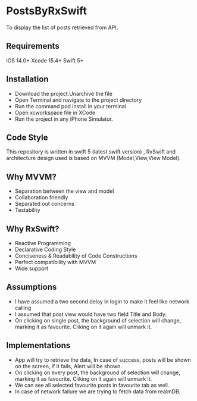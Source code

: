 # PostsByRxSwift

To display the list of posts retrieved from API.

## Requirements

iOS 14.0+ 
Xcode 15.4+
Swift 5+

## Installation

* Download the project.Unarchive the file
* Open Terminal and navigate to the project directory
* Run the command pod install in your terminal 
* Open xcworkspace file in XCode
* Run the project in any iPhone Simulator. 

## Code Style

This repository is written in swift 5 (latest swift version) , RxSwift and architecture design used is based on MVVM (Model,View,View Model).  

## Why MVVM?

- Separation between the view and model
- Collaboration friendly
- Separated out concerns
- Testability

## Why RxSwift?

- Reactive Programming
- Declarative Coding Style
- Conciseness & Readability of Code Constructions
- Perfect compatibility with MVVM
- Wide support

## Assumptions

* I have assumed a two second delay in login to make it feel like network calling
* I assumed that post view would have two field Title and Body.
* On clicking on single post, the background of selection will change, marking it as favourite. Cliking on it again will unmark it.

## Implementations

* App will try to retrieve the data, In case of success, posts will be shown on the screen, if it fails, Alert will be shown.
* On clicking on every post, the background of selection will change, marking it as favourite. Cliking on it again will unmark it.
* We can see all selected favourite posts in favourite tab as well.
* In case of network failure we are trying to fetch data from realmDB.


